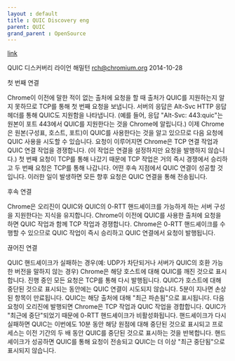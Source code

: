 ```yaml
---
layout : default
title : QUIC Discovery eng
parent: QUIC
grand_parent : OpenSource
---
```


[link](https://docs.google.com/document/d/1i4m7DbrWGgXafHxwl8SwIusY2ELUe8WX258xt2LFxPM/edit#)

QUIC 디스커버리
라이언 해밀턴 <rch@chromium.org>
2014-10-28

첫 번째 연결

Chrome이 이전에 말한 적이 없는 출처에 요청을 할 때 출처가 QUIC를 지원하는지 알지 못하므로 TCP를 통해 첫 번째 요청을 보냅니다. 서버의 응답은 Alt-Svc HTTP 응답 헤더를 통해 QUIC도 지원함을 나타냅니다. (예를 들어, 응답 "Alt-Svc: 443:quic"는 원본이 포트 443에서 QUIC를 지원한다는 것을 Chrome에 알립니다.) 이제 Chrome은 원본(구성표, 호스트, 포트)이 QUIC를 사용한다는 것을 알고 있으므로 다음 요청에 QUIC 사용을 시도할 수 있습니다. 요청이 이루어지면 Chrome은 TCP 연결 작업과 QUIC 연결 작업을 경쟁합니다. (이 작업은 연결을 설정하지만 요청을 발행하지 않습니다.) 첫 번째 요청이 TCP를 통해 나갔기 때문에 TCP 작업은 거의 즉시 경쟁에서 승리하고 두 번째 요청은 TCP를 통해 나갑니다. 어떤 후속 지점에서 QUIC 연결이 성공할 것입니다. 이러한 일이 발생하면 모든 향후 요청은 QUIC 연결을 통해 전송됩니다.

후속 연결

Chrome은 오리진이 QUIC와 QUIC의 0-RTT 핸드셰이크를 가능하게 하는 서버 구성을 지원한다는 지식을 유지합니다. Chrome이 이전에 QUIC를 사용한 출처에 요청을 하면 QUIC 작업과 함께 TCP 작업과 경쟁합니다. Chrome은 0-RTT 핸드셰이크를 수행할 수 있으므로 QUIC 작업이 즉시 승리하고 QUIC 연결에서 요청이 발행됩니다.


끊어진 연결

QUIC 핸드셰이크가 실패하는 경우(예: UDP가 차단되거나 서버가 QUIC의 호환 가능한 버전을 말하지 않는 경우) Chrome은 해당 호스트에 대해 QUIC를 깨진 것으로 표시합니다. 진행 중인 모든 요청은 TCP를 통해 다시 발행됩니다. QUIC가 호스트에 대해 중단된 것으로 표시되는 동안에는 QUIC 연결이 시도되지 않습니다. 5분이 지나면 손상된 항목이 만료됩니다. QUIC는 해당 출처에 대해 "최근 파손됨"으로 표시됩니다. 다음 요청이 오리진에 발행되면 Chrome은 TCP 작업과 QUIC 작업을 경합합니다. QUIC가 "최근에 중단"되었기 때문에 0-RTT 핸드셰이크가 비활성화됩니다. 핸드셰이크가 다시 실패하면 QUIC는 이번에도 10분 동안 해당 원점에 대해 중단된 것으로 표시되고 프로세스는 이전 기간의 두 배 동안 QUIC를 중단된 것으로 표시하는 것을 반복합니다. 핸드셰이크가 성공하면 QUIC를 통해 요청이 전송되고 QUIC는 더 이상 "최근 중단됨"으로 표시되지 않습니다.